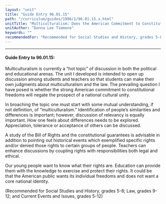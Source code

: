 ```yaml
---
layout: "unit"
title: "Guide Entry 96.01.15"
path: "/curriculum/guides/1996/1/96.01.15.x.html"
unitTitle: "Multiculturalism: Does the American Commitment to Constitutional Freedoms Negate the Prospect of Cultural Unity?"
unitAuthor: "Donna Lee Timmone"
keywords: ""
recommendedFor: "Recommended for Social Studies and History, grades 5-8; Law, grades 9-12; and Current Events and Issues, grades 5-12"
---
```

<body>
<hr/>
<h4>
Guide Entry to 96.01.15:
</h4>
Multiculturalism is currently a “hot topic” of discussion in both the political and educational arenas. The unit I developed is intended to open up discussion among students and teachers so that students can make their own judgments about multiculturalism and the law. The prevailing question I have posed is whether the strong American commitment to constitutional freedoms will negate the prospect of a national cultural unity.
<p>
In broaching the topic one must start with some mutual understanding, if not definition, of “multiculturalism.” Identification of people’s similarities and differences is important; however, discussion of relevancy is equally important. How one feels about differences needs to be explored. Appreciation, tolerance or acceptance of others can be discussed.
</p>
<p>
A study of the Bill of Rights and the constitutional guarantees is advisable in addition to pointing out historical events which exemplified specific rights and/or denied those rights to certain groups of people. Teachers can enhance discussions by coupling rights with responsibilities both legal and ethical.
</p>
<p>
Our young people want to know what their rights are. Education can provide them with the knowledge to exercise and protect their rights. It could be that the American public wants its individual freedoms and does not want a core national identity.
</p>
<p>
(Recommended for Social Studies and History, grades 5-8; Law, grades 9-12; and Current Events and Issues, grades 5-12)
</p>
</body>